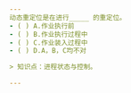 ```yaml
---
动态重定位是在进行_____ 的重定位。
- ( ) A.作业执行前 
- ( ) B.作业执行过程中 
- ( ) C.作业装入过程中 
- ( ) D.A，B，C均不对

> 知识点：进程状态与控制。

---
```

